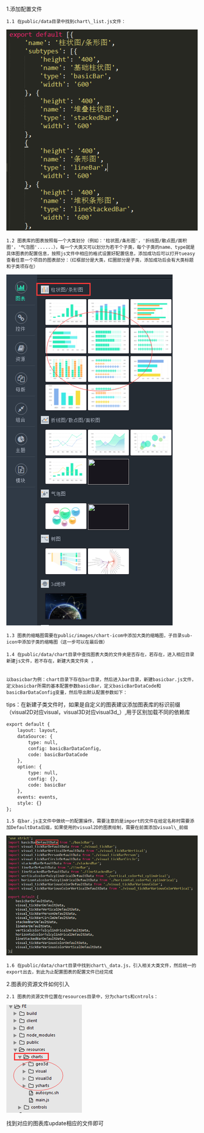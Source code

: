 1.添加配置文件

    1.1 在public/data目录中找到chart\_list.js文件：
        
![](/images/assets/chart_list.png)   
 
    1.2 图表库的图表按照每一个大类划分（例如：'柱状图/条形图'，'折线图/散点图/面积图'，'气泡图'......），每一个大类又可以划分为若干个子类，每个子类的name、type就是具体图表的配置信息，按照js文件中相应的格式设置好配置信息，添加成功后可以打开tueasy查看任意一个项目的图表部分：（红框部分是大类，红圈部分是子类，添加成功后会有大类标题和子类项存在）

![](/images/assets/left_page.png)  
  
    1.3 图表的缩略图需要在public/images/chart-icom中添加大类的缩略图，子目录sub-icon中添加子类的缩略图（这一步可以在最后做）

    1.4 在public/data/chart目录中查找图表大类的文件夹是否存在，若存在，进入相应目录新建js文件，若不存在，新建大类文件夹 ，


    以basicbar为例：chart目录下存在bar目录，然后进入bar目录，新建basicbar.js文件，定义basicbar所需的基本配置参数basicBar，定义basicBarDataCode和basicBarDataConfig变量，然后导出默认配置参数如下：

tips：在新建子类文件时，如果是自定义的图表建议添加图表库的标识前缀（visual2D对应visual，visual3D对应visual3d\_）,用于区别加载不同的依赖库


```
export default {
    layout: layout,
    dataSource: {
        type: null,
        config: basicBarDataConfig,
        code: basicBarDataCode
    },
    option: {
        type: null,
        config: {},
        code: basicBar
    },
    events: events,
    style: {}
};
```

    1.5 在bar.js主文件中做统一的配置操作，需要注意的是import的文件在给定名称时需要添加DefaultData后缀，如果使用的visual2D的图表绘制，需要在前面添加visual\_前缀

![](/images/assets/importandexport.png)

    1.6 在public/data/chart目录中找到chart\_data.js，引入相关大类文件，然后统一的export出去，到此为止配置图表的配置文件已经完成

2.图表的资源文件如何引入

    2.1 图表的资源文件位置在resources目录中，分为charts和cntrols：

![](/images/assets/resourceforcharts.png)

找到对应的图表库update相应的文件即可

